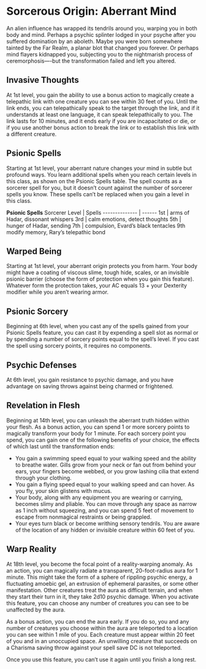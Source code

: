 # Sorcerous Origin: Aberrant Mind
An alien influence has wrapped its tendrils around you, warping you in both body and mind. Perhaps a psychic splinter lodged in your psyche after you suffered domination by an aboleth. Maybe you were born somewhere tainted by the Far Realm, a planar blot that changed you forever. Or perhaps mind flayers kidnapped you, subjecting you to the nightmarish process of ceremorphosis—-but the transformation failed and left you altered.

## Invasive Thoughts
At 1st level, you gain the ability to use a bonus action to magically create a telepathic link with one creature you can see within 30 feet of you. Until the link ends, you can telepathically speak to the target through the link, and if it understands at least one language, it can speak telepathically to you. The link lasts for 10 minutes, and it ends early if you are incapacitated or die, or if you use another bonus action to break the link or to establish this link with a different creature.

## Psionic Spells
Starting at 1st level, your aberrant nature changes your mind in subtle but profound ways. You learn additional spells when you reach certain levels in this class, as shown on the Psionic Spells table. The spell counts as a sorcerer spell for you, but it doesn’t count against the number of sorcerer spells you know. These spells can’t be replaced when you gain a level in this class.

**Psionic Spells**
Sorcerer Level | Spells 
-------------- | ------
1st | arms of Hadar, dissonant whispers
3rd | calm emotions, detect thoughts
5th | hunger of Hadar, sending
7th | compulsion, Evard’s black tentacles
9th modify memory, Rary’s telepathic bond

## Warped Being
Starting at 1st level, your aberrant origin protects you from harm. Your body might have a coating of viscous slime, tough hide, scales, or an invisible psionic barrier (choose the form of protection when you gain this feature). Whatever form the protection takes, your AC equals 13 + your Dexterity modifier while you aren’t wearing armor.

## Psionic Sorcery
Beginning at 6th level, when you cast any of the spells gained from your Psionic Spells feature, you can cast it by expending a spell slot as normal or by spending a number of sorcery points equal to the spell’s level. If you cast the spell using sorcery points, it requires no components.

## Psychic Defenses
At 6th level, you gain resistance to psychic damage, and you have advantage on saving throws against being charmed or frightened.

## Revelation in Flesh
Beginning at 14th level, you can unleash the aberrant truth hidden within your flesh. As a bonus action, you can spend 1 or more sorcery points to magically transform your body for 1 minute. For each sorcery point you spend, you can gain one of the following benefits of your choice, the effects of which last until the transformation ends:
* You gain a swimming speed equal to your walking speed and the ability to breathe water. Gills grow from your neck or fan out from behind your ears, your fingers become webbed, or you grow lashing cilia that extend through your clothing.
* You gain a flying speed equal to your walking speed and can hover. As you fly, your skin glistens with mucus.
* Your body, along with any equipment you are wearing or carrying, becomes slimy and pliable. You can move through any space as narrow as 1 inch without squeezing, and you can spend 5 feet of movement to escape from nonmagical restraints or being grappled.
* Your eyes turn black or become writhing sensory tendrils. You are aware of the location of any hidden or invisible creature within 60 feet of you.

## Warp Reality
At 18th level, you become the focal point of a reality-warping anomaly. As an action, you can magically radiate a transparent, 20-foot-radius aura for 1 minute. This might take the form of a sphere of rippling psychic energy, a fluctuating amoebic gel, an extrusion of ephemeral parasites, or some other manifestation. Other creatures treat the aura as difficult terrain, and when they start their turn in it, they take 2d10 psychic damage. When you activate this feature, you can choose any number of creatures you can see to be unaffected by the aura.

As a bonus action, you can end the aura early. If you do so, you and any number of creatures you choose within the aura are teleported to a location you can see within 1 mile of you. Each creature must appear within 20 feet of you and in an unoccupied space. An unwilling creature that succeeds on a Charisma saving throw against your spell save DC is not teleported.

Once you use this feature, you can’t use it again until you finish a long rest.